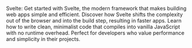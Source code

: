 <p>
  Svelte: Get started with Svelte, the modern framework that makes building web apps simple and efficient.
  Discover how Svelte shifts the complexity out of the browser and into the build step, resulting in faster apps.
  Learn how to write clean, minimalist code that compiles into vanilla JavaScript with no runtime overhead.
  Perfect for developers who value performance and simplicity in their projects.
</p>